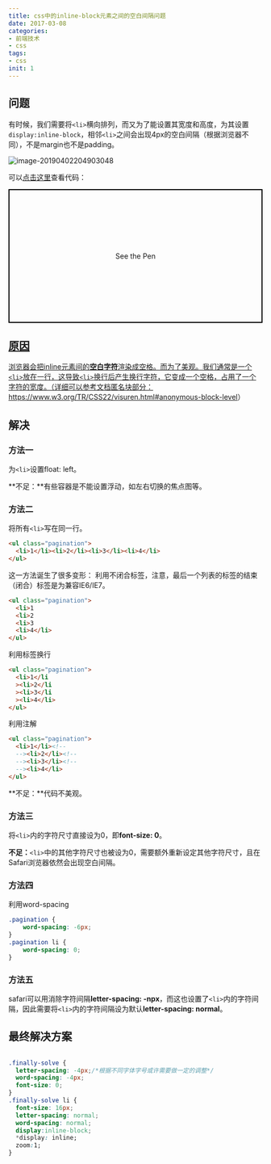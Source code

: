 ```yaml
---
title: css中的inline-block元素之间的空白间隔问题
date: 2017-03-08
categories: 
- 前端技术
- css
tags: 
- css
init: 1
---
```


## 问题

有时候，我们需要将`<li>`横向排列，而又为了能设置其宽度和高度，为其设置`display:inline-block`，相邻`<li>`之间会出现4px的空白间隔（根据浏览器不同），不是margin也不是padding。

![image-20190402204903048](http://img.hksite.cn/2019-04-02-124903.png)

可以[点击这里](https://codepen.io/voidsky/pen/xeGPRK)查看代码：

<p class="codepen" data-height="265" data-theme-id="0" data-default-tb="css,result" data-user="voidsky" data-slug-hash="xeGPRK" style="height: 265px; box-sizing: border-box; display: flex; align-items: center; justify-content: center; border: 2px solid black; margin: 1em 0; padding: 1em;" data-pen-title="xeGPRK">
  <span>See the Pen <a href="https://codepen.io/voidsky/pen/xeGPRK/">

## 原因

浏览器会把inline元素间的**空白字符**渲染成空格。而为了美观。我们通常是一个`<li>`放在一行，这导致`<li>`换行后产生换行字符，它变成一个空格，占用了一个字符的宽度。（详细可以参考文档匿名块部分：<https://www.w3.org/TR/CSS22/visuren.html#anonymous-block-level>）

## 解决

### 方法一

为`<li>`设置float: left。

**不足：**有些容器是不能设置浮动，如左右切换的焦点图等。

### 方法二

将所有`<li>`写在同一行。

```html
<ul class="pagination">
  <li>1</li><li>2</li><li>3</li><li>4</li>
</ul>
```

这一方法诞生了很多变形：
利用不闭合标签，注意，最后一个列表的标签的结束（闭合）标签是为兼容IE6/IE7。
```html
<ul class="pagination">
  <li>1
  <li>2
  <li>3
  <li>4</li>
</ul>
```
利用标签换行

```html
<ul class="pagination">
  <li>1</li
  ><li>2</li
  ><li>3</li
  ><li>4</li>
</ul>
```
利用注解
```html
<ul class="pagination">
  <li>1</li><!--
  --><li>2</li><!--
  --><li>3</li><!--
  --><li>4</li>
</ul>
```

**不足：**代码不美观。

### 方法三

将`<li>`内的字符尺寸直接设为0，即**font-size: 0**。

**不足：**`<li>`中的其他字符尺寸也被设为0，需要额外重新设定其他字符尺寸，且在Safari浏览器依然会出现空白间隔。

### 方法四

利用word-spacing

```css
.pagination {
    word-spacing: -6px;
}
.pagination li {
    word-spacing: 0;
}
```

### 方法五

safari可以用消除字符间隔**letter-spacing: -npx**，而这也设置了`<li>`内的字符间隔，因此需要将`<li>`内的字符间隔设为默认**letter-spacing: normal**。

## 最终解决方案

```css

.finally-solve {
  letter-spacing: -4px;/*根据不同字体字号或许需要做一定的调整*/
  word-spacing: -4px;
  font-size: 0;
}
.finally-solve li {
  font-size: 16px;
  letter-spacing: normal;
  word-spacing: normal;
  display:inline-block;
  *display: inline;
  zoom:1;
}
```